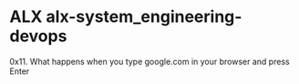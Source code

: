 # ALX alx-system_engineering-devops

0x11. What happens when you type google.com in your browser and press Enter